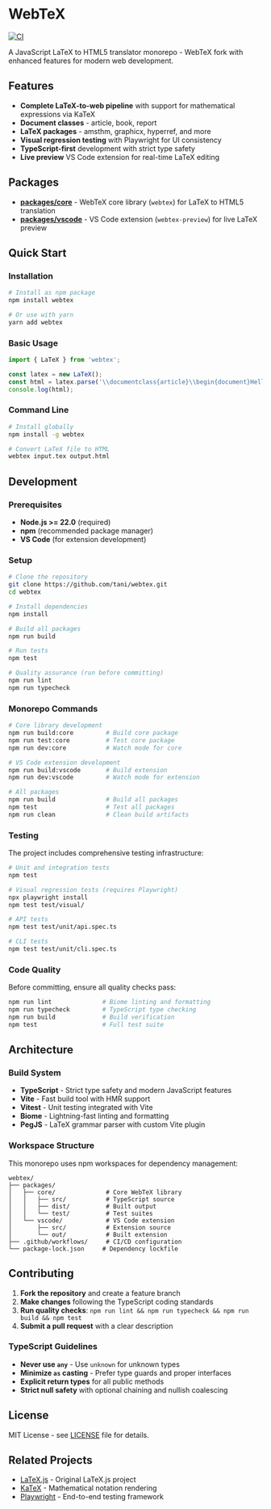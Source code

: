 # WebTeX

[![CI](https://github.com/tani/webtex/actions/workflows/ci.yml/badge.svg)](https://github.com/tani/webtex/actions/workflows/ci.yml)

A JavaScript LaTeX to HTML5 translator monorepo - WebTeX fork with enhanced features for modern web development.

## Features

- **Complete LaTeX-to-web pipeline** with support for mathematical expressions via KaTeX
- **Document classes** - article, book, report 
- **LaTeX packages** - amsthm, graphicx, hyperref, and more
- **Visual regression testing** with Playwright for UI consistency
- **TypeScript-first** development with strict type safety
- **Live preview** VS Code extension for real-time LaTeX editing

## Packages

- **[packages/core](packages/core)** - WebTeX core library (`webtex`) for LaTeX to HTML5 translation
- **[packages/vscode](packages/vscode)** - VS Code extension (`webtex-preview`) for live LaTeX preview

## Quick Start

### Installation

```bash
# Install as npm package
npm install webtex

# Or use with yarn
yarn add webtex
```

### Basic Usage

```javascript
import { LaTeX } from 'webtex';

const latex = new LaTeX();
const html = latex.parse('\\documentclass{article}\\begin{document}Hello World!\\end{document}');
console.log(html);
```

### Command Line

```bash
# Install globally
npm install -g webtex

# Convert LaTeX file to HTML
webtex input.tex output.html
```

## Development

### Prerequisites

- **Node.js >= 22.0** (required)
- **npm** (recommended package manager)
- **VS Code** (for extension development)

### Setup

```bash
# Clone the repository
git clone https://github.com/tani/webtex.git
cd webtex

# Install dependencies
npm install

# Build all packages
npm run build

# Run tests
npm test

# Quality assurance (run before committing)
npm run lint
npm run typecheck
```

### Monorepo Commands

```bash
# Core library development
npm run build:core         # Build core package
npm run test:core          # Test core package  
npm run dev:core           # Watch mode for core

# VS Code extension development
npm run build:vscode       # Build extension
npm run dev:vscode         # Watch mode for extension

# All packages
npm run build              # Build all packages
npm test                   # Test all packages
npm run clean              # Clean build artifacts
```

### Testing

The project includes comprehensive testing infrastructure:

```bash
# Unit and integration tests
npm test

# Visual regression tests (requires Playwright)
npx playwright install
npm test test/visual/

# API tests
npm test test/unit/api.spec.ts

# CLI tests  
npm test test/unit/cli.spec.ts
```

### Code Quality

Before committing, ensure all quality checks pass:

```bash
npm run lint              # Biome linting and formatting
npm run typecheck         # TypeScript type checking
npm run build             # Build verification
npm test                  # Full test suite
```

## Architecture

### Build System

- **TypeScript** - Strict type safety and modern JavaScript features
- **Vite** - Fast build tool with HMR support
- **Vitest** - Unit testing integrated with Vite
- **Biome** - Lightning-fast linting and formatting
- **PegJS** - LaTeX grammar parser with custom Vite plugin

### Workspace Structure

This monorepo uses npm workspaces for dependency management:

```
webtex/
├── packages/
│   ├── core/              # Core WebTeX library
│   │   ├── src/           # TypeScript source
│   │   ├── dist/          # Built output
│   │   └── test/          # Test suites
│   └── vscode/            # VS Code extension
│       ├── src/           # Extension source
│       └── out/           # Built extension
├── .github/workflows/     # CI/CD configuration
└── package-lock.json     # Dependency lockfile
```

## Contributing

1. **Fork the repository** and create a feature branch
2. **Make changes** following the TypeScript coding standards
3. **Run quality checks**: `npm run lint && npm run typecheck && npm run build && npm test`
4. **Submit a pull request** with a clear description

### TypeScript Guidelines

- **Never use `any`** - Use `unknown` for unknown types
- **Minimize `as` casting** - Prefer type guards and proper interfaces  
- **Explicit return types** for all public methods
- **Strict null safety** with optional chaining and nullish coalescing

## License

MIT License - see [LICENSE](LICENSE) file for details.

## Related Projects

- [LaTeX.js](https://github.com/michael-brade/LaTeX.js) - Original LaTeX.js project
- [KaTeX](https://katex.org/) - Mathematical notation rendering
- [Playwright](https://playwright.dev/) - End-to-end testing framework